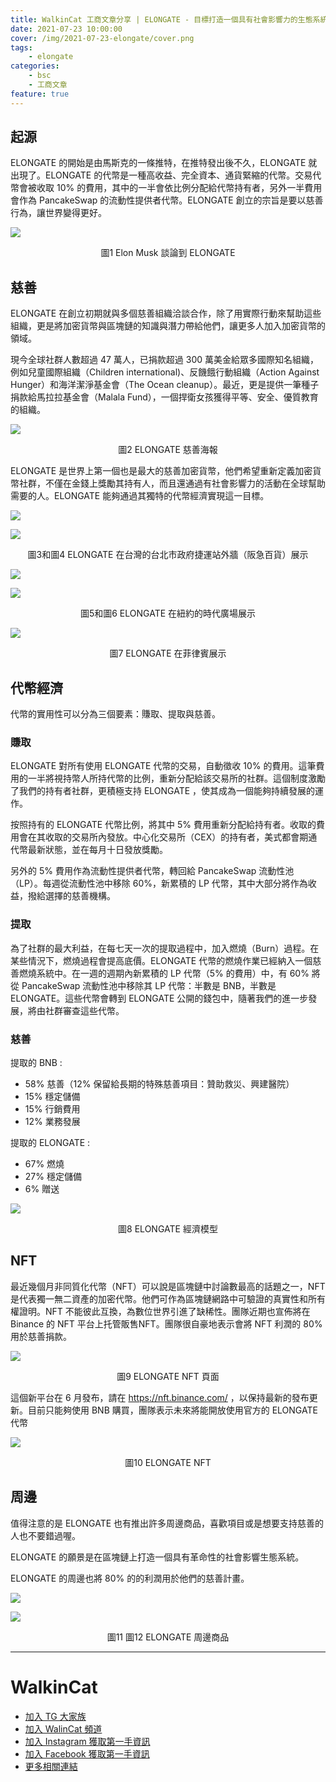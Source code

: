 ```yaml
---
title: WalkinCat 工商文章分享 | ELONGATE - 目標打造一個具有社會影響力的生態系統
date: 2021-07-23 10:00:00
cover: /img/2021-07-23-elongate/cover.png
tags:
    - elongate
categories:
    - bsc
    - 工商文章
feature: true
---
```

## 起源

ELONGATE 的開始是由馬斯克的一條推特，在推特發出後不久，ELONGATE 就出現了。ELONGATE 的代幣是一種高收益、完全資本、通貨緊縮的代幣。交易代幣會被收取 10% 的費用，其中的一半會依比例分配給代幣持有者，另外一半費用會作為 PancakeSwap 的流動性提供者代幣。ELONGATE 創立的宗旨是要以慈善行為，讓世界變得更好。

![](/img/2021-07-23-elongate/1.png)
<center>圖1 Elon Musk 談論到 ELONGATE</center>

## 慈善

ELONGATE 在創立初期就與多個慈善組織洽談合作，除了用實際行動來幫助這些組織，更是將加密貨幣與區塊鏈的知識與潛力帶給他們，讓更多人加入加密貨幣的領域。

現今全球社群人數超過 47 萬人，已捐款超過 300 萬美金給眾多國際知名組織，例如兒童國際組織（Children international)、反饑餓行動組織（Action Against Hunger）和海洋潔淨基金會（The Ocean cleanup）。最近，更是提供一筆種子捐款給馬拉拉基金會（Malala Fund），一個捍衛女孩獲得平等、安全、優質教育的組織。

![](/img/2021-07-23-elongate/2.png)
<center>圖2 ELONGATE 慈善海報</center>


ELONGATE 是世界上第一個也是最大的慈善加密貨幣，他們希望重新定義加密貨幣社群，不僅在金錢上獎勵其持有人，而且還通過有社會影響力的活動在全球幫助需要的人。ELONGATE 能夠通過其獨特的代幣經濟實現這一目標。

![](/img/2021-07-23-elongate/tw1.jpeg)

![](/img/2021-07-23-elongate/tw2.jpeg)

<center>圖3和圖4 ELONGATE 在台灣的台北市政府捷運站外牆（阪急百貨）展示</center>

![](/img/2021-07-23-elongate/NY3.jpeg)

![](/img/2021-07-23-elongate/NY4.jpeg)

<center>圖5和圖6 ELONGATE 在紐約的時代廣場展示</center>

![](/img/2021-07-23-elongate/Phi1.jpg)

<center>圖7 ELONGATE 在菲律賓展示</center>


## 代幣經濟

代幣的實用性可以分為三個要素：賺取、提取與慈善。

### 賺取

ELONGATE 對所有使用 ELONGATE 代幣的交易，自動徵收 10% 的費用。這筆費用的一半將視持幣人所持代幣的比例，重新分配給該交易所的社群。這個制度激勵了我們的持有者社群，更積極支持 ELONGATE ，使其成為一個能夠持續發展的運作。

按照持有的 ELONGATE 代幣比例，將其中 5% 費用重新分配給持有者。收取的費用會在其收取的交易所內發放。中心化交易所（CEX）的持有者，美式都會期通代幣最新狀態，並在每月十日發放獎勵。

另外的 5% 費用作為流動性提供者代幣，轉回給 PancakeSwap 流動性池（LP）。每週從流動性池中移除 60%，新累積的 LP 代幣，其中大部分將作為收益，撥給選擇的慈善機構。

### 提取

為了社群的最大利益，在每七天一次的提取過程中，加入燃燒（Burn）過程。在某些情況下，燃燒過程會提高底價。ELONGATE 代幣的燃燒作業已經納入一個慈善燃燒系統中。在一週的週期內新累積的 LP 代幣（5% 的費用）中，有 60% 將從 PancakeSwap 流動性池中移除其 LP 代幣：半數是 BNB，半數是 ELONGATE。這些代幣會轉到 ELONGATE 公開的錢包中，隨著我們的進一步發展，將由社群審查這些代幣。

### 慈善

提取的 BNB :

- 58% 慈善（12% 保留給長期的特殊慈善項目：贊助救災、興建醫院）
- 15% 穩定儲備
- 15% 行銷費用
- 12% 業務發展    

提取的 ELONGATE :
- 67% 燃燒
- 27% 穩定儲備
- 6% 贈送

![](/img/2021-07-23-elongate/5.png)
<center>圖8 ELONGATE 經濟模型</center>

## NFT

最近幾個月非同質化代幣（NFT）可以說是區塊鏈中討論數最高的話題之一，NFT 是代表獨一無二資產的加密代幣。他們可作為區塊鏈網路中可驗證的真實性和所有權證明。NFT 不能彼此互換，為數位世界引進了缺稀性。團隊近期也宣佈將在 Binance 的 NFT 平台上托管販售NFT。團隊很自豪地表示會將 NFT 利潤的 80% 用於慈善捐款。

![](/img/2021-07-23-elongate/6.png)
<center>圖9 ELONGATE NFT 頁面</center>


這個新平台在 6 月發布，請在 https://nft.binance.com/ ，以保持最新的發布更新。目前只能夠使用 BNB 購買，團隊表示未來將能開放使用官方的 ELONGATE 代幣

![](/img/2021-07-23-elongate/7.png)
<center>圖10 ELONGATE NFT</center>


## 周邊

值得注意的是 ELONGATE 也有推出許多周邊商品，喜歡項目或是想要支持慈善的人也不要錯過喔。

ELONGATE 的願景是在區塊鏈上打造一個具有革命性的社會影響生態系統。

ELONGATE 的周邊也將 80% 的的利潤用於他們的慈善計畫。

![](/img/2021-07-23-elongate/8.png)

![](/img/2021-07-23-elongate/9.png)
<center>圖11 圖12 ELONGATE 周邊商品</center>

---
# WalkinCat
- [加入 TG 大家族](https://t.me/walkincat)
- [加入 WalinCat 頻道](https://t.me/walkincat2020)
- [加入 Instagram 獲取第一手資訊](https://bit.ly/2TgZ6ou)
- [加入 Facebook 獲取第一手資訊](https://bit.ly/3xMmPMd)
- [更多相關連結](https://linktr.ee/walkincat)